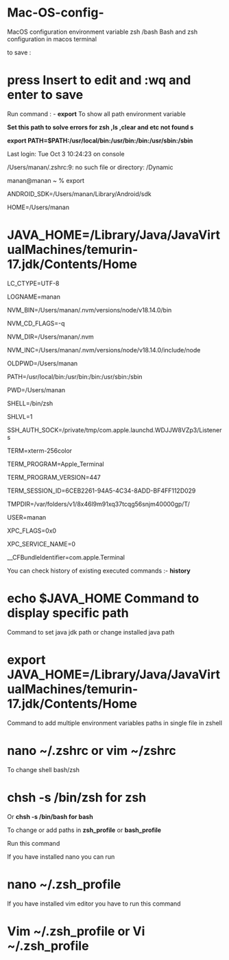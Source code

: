 # Mac-OS-config-
MacOS configuration environment variable zsh /bash
Bash and zsh configuration in macos terminal 


to save :
# press Insert to edit and :wq and enter to save


Run command : - **export**  To show all path environment variable



**Set this path to solve errors for zsh ,ls ,clear and etc not found s**

**export PATH=$PATH:/usr/local/bin:/usr/bin:/bin:/usr/sbin:/sbin**




Last login: Tue Oct  3 10:24:23 on console

/Users/manan/.zshrc:9: no such file or directory: /Dynamic

manan@manan ~ % export

ANDROID_SDK=/Users/manan/Library/Android/sdk

HOME=/Users/manan

# **JAVA_HOME=/Library/Java/JavaVirtualMachines/temurin-17.jdk/Contents/Home**

LC_CTYPE=UTF-8

LOGNAME=manan

NVM_BIN=/Users/manan/.nvm/versions/node/v18.14.0/bin

NVM_CD_FLAGS=-q

NVM_DIR=/Users/manan/.nvm

NVM_INC=/Users/manan/.nvm/versions/node/v18.14.0/include/node

OLDPWD=/Users/manan

PATH=/usr/local/bin:/usr/bin:/bin:/usr/sbin:/sbin

PWD=/Users/manan

SHELL=/bin/zsh

SHLVL=1

SSH_AUTH_SOCK=/private/tmp/com.apple.launchd.WDJJW8VZp3/Listeners

TERM=xterm-256color

TERM_PROGRAM=Apple_Terminal

TERM_PROGRAM_VERSION=447

TERM_SESSION_ID=6CEB2261-94A5-4C34-8ADD-BF4FF112D029

TMPDIR=/var/folders/v1/8x46l9m91xq37tcqg56snjm40000gp/T/

USER=manan

XPC_FLAGS=0x0

XPC_SERVICE_NAME=0

__CFBundleIdentifier=com.apple.Terminal





You can check history of existing executed commands :- **history**





 # **echo $JAVA_HOME**    Command to display specific path



Command to set java jdk path or change installed java path

# **export JAVA_HOME=/Library/Java/JavaVirtualMachines/temurin-17.jdk/Contents/Home**





Command to add multiple environment variables  paths in single file  in zshell

# **nano ~/.zshrc** or **vim ~/zshrc**



To change shell bash/zsh 

# **chsh -s /bin/zsh for zsh**

Or  **chsh -s /bin/bash for bash** 




To change or add paths in  **zsh_profile** or **bash_profile** 

Run this command



If you have installed nano you can run 

# **nano ~/.zsh_profile**  



If you have installed vim editor you have to run this command

# **Vim ~/.zsh_profile**   or **Vi ~/.zsh_profile**







